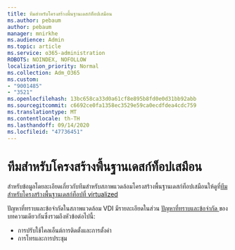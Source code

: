 ```yaml
---
title: ทีมสำหรับโครงสร้างพื้นฐานเดสก์ท็อปเสมือน
ms.author: pebaum
author: pebaum
manager: mnirkhe
ms.audience: Admin
ms.topic: article
ms.service: o365-administration
ROBOTS: NOINDEX, NOFOLLOW
localization_priority: Normal
ms.collection: Adm_O365
ms.custom:
- "9001485"
- "3521"
ms.openlocfilehash: 13bc658ca33d0a61cf8e895b8fd0e0d31bb92abb
ms.sourcegitcommit: c6692ce0fa1358ec3529e59ca0ecdfdea4cdc759
ms.translationtype: MT
ms.contentlocale: th-TH
ms.lasthandoff: 09/14/2020
ms.locfileid: "47736451"
---
```

# <a name="teams-for-virtualized-desktop-infrastructure"></a>ทีมสำหรับโครงสร้างพื้นฐานเดสก์ท็อปเสมือน

สำหรับข้อมูลโดยละเอียดเกี่ยวกับทีมสำหรับสภาพแวดล้อมโครงสร้างพื้นฐานเดสก์ท็อปเสมือนให้ดูที่[ทีมสำหรับโครงสร้างพื้นฐานเดสก์ท็อปที่ virtualized](https://docs.microsoft.com/microsoftteams/teams-for-vdi)

ปัญหาที่ทราบและข้อจำกัดในสภาพแวดล้อม VDI มีรายละเอียดในส่วน [ปัญหาที่ทราบและข้อจำกัด ](https://docs.microsoft.com/microsoftteams/teams-for-vdi#known-issues-and-limitations) ของบทความเดียวกันซึ่งรวมถึงหัวข้อต่อไปนี้:
 - การปรับใช้ไคลเอ็นต์การติดตั้งและการตั้งค่า
 - การโทรและการประชุม